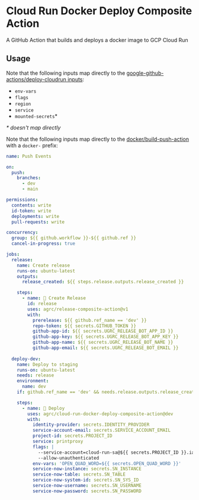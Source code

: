 # Cloud Run Docker Deploy Composite Action

A GitHub Action that builds and deploys a docker image to GCP Cloud Run

## Usage

Note that the following inputs map directly to the [google-github-actions/deploy-cloudrun inputs](https://github.com/google-github-actions/deploy-cloudrun#inputs):

- `env-vars`
- `flags`
- `region`
- `service`
- `mounted-secrets`*

_\* doesn't map directly_

Note that the following inputs map directly to the [docker/build-push-action](https://github.com/docker/build-push-action#inputs) with a `docker-` prefix:

```yml
name: Push Events

on:
  push:
    branches:
      - dev
      - main

permissions:
  contents: write
  id-token: write
  deployments: write
  pull-requests: write

concurrency:
  group: ${{ github.workflow }}-${{ github.ref }}
  cancel-in-progress: true

jobs:
  release:
    name: Create release
    runs-on: ubuntu-latest
    outputs:
      release_created: ${{ steps.release.outputs.release_created }}

    steps:
      - name: 🚀 Create Release
        id: release
        uses: agrc/release-composite-action@v1
        with:
          prerelease: ${{ github.ref_name == 'dev' }}
          repo-token: ${{ secrets.GITHUB_TOKEN }}
          github-app-id: ${{ secrets.UGRC_RELEASE_BOT_APP_ID }}
          github-app-key: ${{ secrets.UGRC_RELEASE_BOT_APP_KEY }}
          github-app-name: ${{ secrets.UGRC_RELEASE_BOT_NAME }}
          github-app-email: ${{ secrets.UGRC_RELEASE_BOT_EMAIL }}
          
  deploy-dev:
    name: Deploy to staging
    runs-on: ubuntu-latest
    needs: release
    environment:
      name: dev
    if: github.ref_name == 'dev' && needs.release.outputs.release_created

    steps:
      - name: 🚀 Deploy
        uses: agrc/cloud-run-docker-deploy-composite-action@dev
        with:
          identity-provider: secrets.IDENTITY_PROVIDER
          service-account-email: secrets.SERVICE_ACCOUNT_EMAIL
          project-id: secrets.PROJECT_ID
          service: printproxy
          flags: |
            --service-account=cloud-run-sa@${{ secrets.PROJECT_ID }}.iam.gserviceaccount.com
            --allow-unauthenticated
          env-vars: 'OPEN_QUAD_WORD=${{ secrets.OPEN_QUAD_WORD }}'
          service-now-instance: secrets.SN_INSTANCE
          service-now-table: secrets.SN_TABLE
          service-now-system-id: secrets.SN_SYS_ID
          service-now-username: secrets.SN_USERNAME
          service-now-password: secrets.SN_PASSWORD
```
